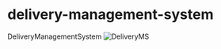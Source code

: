 # delivery-management-system
DeliveryManagementSystem
![DeliveryMS](https://github.com/Elchin-Huseynli/delivery-management-system/assets/116680886/23095d84-d46d-4f15-91a5-323ee19c7777)
